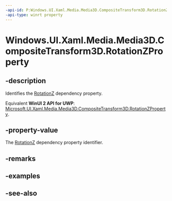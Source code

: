 ```yaml
---
-api-id: P:Windows.UI.Xaml.Media.Media3D.CompositeTransform3D.RotationZProperty
-api-type: winrt property
---
```


<!-- Property syntax
public Windows.UI.Xaml.DependencyProperty RotationZProperty { get; }
-->

# Windows.UI.Xaml.Media.Media3D.CompositeTransform3D.RotationZProperty

## -description
Identifies the [RotationZ](compositetransform3d_rotationz.md) dependency property.

Equivalent **WinUI 2 API for UWP**: [Microsoft.UI.Xaml.Media.Media3D.CompositeTransform3D.RotationZProperty](/windows/winui/api/microsoft.ui.xaml.media.media3d.compositetransform3d.rotationzproperty).

## -property-value
The [RotationZ](compositetransform3d_rotationz.md) dependency property identifier.

## -remarks

## -examples

## -see-also
